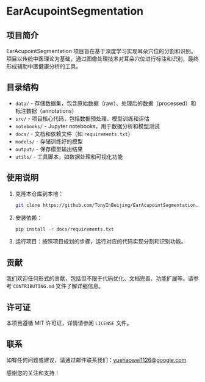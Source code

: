 # EarAcupointSegmentation

## 项目简介
EarAcupointSegmentation 项目旨在基于深度学习实现耳朵穴位的分割和识别。项目以传统中医理论为基础，通过图像处理技术对耳朵穴位进行标注和识别，最终形成辅助中医健康分析的工具。

## 目录结构
- `data/` - 存储数据集，包含原始数据（raw）、处理后的数据（processed）和标注数据（annotations）
- `src/` - 项目核心代码，包括数据预处理、模型训练和评估
- `notebooks/` - Jupyter notebooks，用于数据分析和模型测试
- `docs/` - 文档和依赖文件（如 `requirements.txt`）
- `models/` - 存储训练好的模型
- `output/` - 保存模型输出结果
- `utils/` - 工具脚本，如数据处理和可视化功能

## 使用说明
1. 克隆本仓库到本地：
   ```bash
   git clone https://github.com/TonyInBeijing/EarAcupointSegmentation.git
   ```
2. 安装依赖：
   ```bash
   pip install -r docs/requirements.txt
   ```
3. 运行项目：按照项目规划的步骤，运行对应的代码实现分割和识别功能。

## 贡献
我们欢迎任何形式的贡献，包括但不限于代码优化、文档完善、功能扩展等。请参考 `CONTRIBUTING.md` 文件了解详细信息。

## 许可证
本项目遵循 MIT 许可证，详情请参阅 `LICENSE` 文件。

## 联系
如有任何问题或建议，请通过邮件联系我们：[yuehaowei1126@google.com](mailto:yuehaowei1126@google.com)

感谢您的关注和支持！